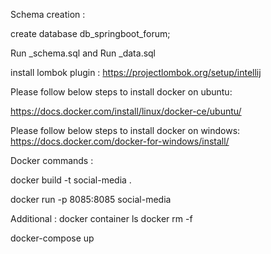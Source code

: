 Schema creation :

create database db_springboot_forum;

Run _schema.sql and 
Run _data.sql

install lombok plugin :
https://projectlombok.org/setup/intellij

Please follow below steps to install docker on ubuntu:

https://docs.docker.com/install/linux/docker-ce/ubuntu/

Please follow below steps to install docker on windows:
https://docs.docker.com/docker-for-windows/install/

Docker commands :

docker build -t social-media .

docker run -p 8085:8085 social-media

Additional :
docker container ls
docker rm -f <Name>

docker-compose up

